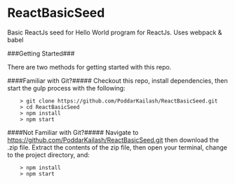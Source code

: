 # ReactBasicSeed


Basic ReactJs seed for Hello World program for ReactJs. Uses webpack & babel

###Getting Started###

There are two methods for getting started with this repo.

####Familiar with Git?#####
Checkout this repo, install dependencies, then start the gulp process with the following:

```
	> git clone https://github.com/PoddarKailash/ReactBasicSeed.git
	> cd ReactBasicSeed
	> npm install
	> npm start
```

####Not Familiar with Git?#####
Navigate to https://github.com/PoddarKailash/ReactBasicSeed.git then download the .zip file.  Extract the contents of the zip file, then open your terminal, change to the project directory, and:

```
	> npm install
	> npm start
```

